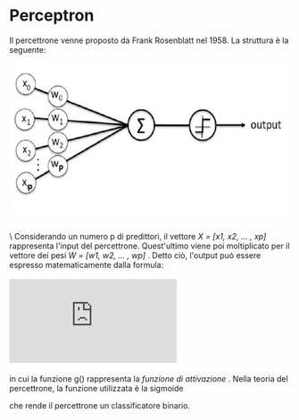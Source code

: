 # Perceptron

Il percettrone venne proposto da Frank Rosenblatt nel 1958. La struttura è la seguente:
<br><br>
<img  src="./img/percettrone.JPG" height="280" width="500" style="text-align: center">
<br><br>\\
Considerando un numero p di predittori, il vettore <i> X = [x1, x2, ... , xp] </i>rappresenta l'input del percettrone. Quest'ultimo viene poi moltiplicato per il vettore dei pesi <i> W = [w1, w2, ... , wp] </i>. Detto ciò, l'output può essere espresso matematicamente dalla formula:
<br><br>
![first equation](https://latex.codecogs.com/gif.latex?%5Ctextit%7Boutput%7D%20%3D%20g%28%5Csum_%7Bp%3D1%7D%20%5E%7BP%7Dw_%7Bp%7Dx_%7Bp%7D%29)
<br><br>
in cui la funzione g() rappresenta la <i> funzione di attivazione </i>. Nella teoria del percettrone, la funzione utilizzata è la sigmoide


che rende il percettrone un classificatore binario.

  
   
  
  
  
  
